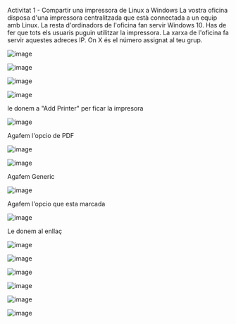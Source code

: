 Activitat 1 - Compartir una impressora de Linux a Windows
La vostra oficina disposa d'una impressora centralitzada que està connectada a un equip amb Linux. La resta d'ordinadors de l'oficina fan servir Windows 10.
Has de fer que tots els usuaris puguin utilitzar la impressora. La xarxa de l'oficina fa servir aquestes adreces IP. 
On X és el número assignat al teu grup.

![image](https://github.com/user-attachments/assets/d6061a86-705a-4347-8e62-c052f1d647f8)

![image](https://github.com/user-attachments/assets/d4cfb7a1-89e6-4f0b-bbd5-878e3257c3b8)

![image](https://github.com/user-attachments/assets/e68c008a-1512-4097-993f-a9c2f8132500)

![image](https://github.com/user-attachments/assets/79494292-ac71-454b-aa93-1e527e8af7a2)

le donem a "Add Printer" per ficar la impresora 

![image](https://github.com/user-attachments/assets/0458a951-c7f7-42dc-9b17-4de919736250)

Agafem l'opcio de PDF

![image](https://github.com/user-attachments/assets/90d69183-ea8d-4879-a8b7-6eea14260301)

![image](https://github.com/user-attachments/assets/340fe3c3-8dca-420e-8859-1b69785f871d)

Agafem Generic 

![image](https://github.com/user-attachments/assets/f1a287c5-374d-4ddc-a444-497f6d9b74bf)

Agafem l'opcio que esta marcada

![image](https://github.com/user-attachments/assets/d36f02d9-45d5-4b99-ba79-c627789a9fb3)

Le donem al enllaç 

![image](https://github.com/user-attachments/assets/ac0b63ab-c1e3-4f05-b055-84cda2e30ed2)

![image](https://github.com/user-attachments/assets/2368e2c3-a76f-4fed-bf36-961c66fe7d97)


![image](https://github.com/user-attachments/assets/d5e608e8-5007-4b7e-a0b4-9fa993bbde8f)

![image](https://github.com/user-attachments/assets/b9842f2f-d8fd-425f-9f2d-ede250755aef)

![image](https://github.com/user-attachments/assets/d202e75f-b5e7-4f76-a2ee-fee17894f51c)

![image](https://github.com/user-attachments/assets/f9b07fe2-538b-404d-b03d-c3ec25df3655)
